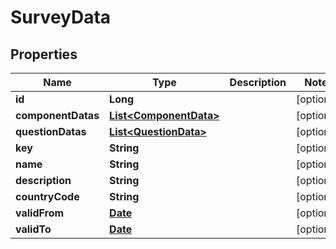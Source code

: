 

# SurveyData

## Properties

Name | Type | Description | Notes
------------ | ------------- | ------------- | -------------
**id** | **Long** |  |  [optional]
**componentDatas** | [**List&lt;ComponentData&gt;**](ComponentData.md) |  |  [optional]
**questionDatas** | [**List&lt;QuestionData&gt;**](QuestionData.md) |  |  [optional]
**key** | **String** |  |  [optional]
**name** | **String** |  |  [optional]
**description** | **String** |  |  [optional]
**countryCode** | **String** |  |  [optional]
**validFrom** | [**Date**](Date.md) |  |  [optional]
**validTo** | [**Date**](Date.md) |  |  [optional]



